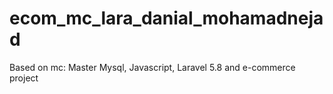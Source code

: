 # ecom_mc_lara_danial_mohamadnejad
Based on mc: Master Mysql, Javascript, Laravel 5.8 and e-commerce project
